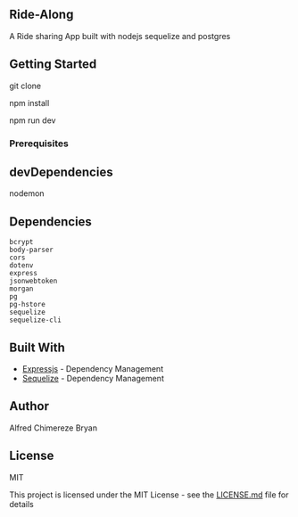 ## Ride-Along

A Ride sharing App built with nodejs sequelize and postgres

## Getting Started

git clone

npm install

npm run dev

### Prerequisites

## devDependencies

nodemon

## Dependencies

    bcrypt
    body-parser
    cors
    dotenv
    express
    jsonwebtoken
    morgan
    pg
    pg-hstore
    sequelize
    sequelize-cli

## Built With

- [Expressjs](https://expressjs.com/en/starter/installing.html) - Dependency Management
- [Sequelize](http://docs.sequelizejs.com/) - Dependency Management

## Author

Alfred Chimereze Bryan

## License

MIT

This project is licensed under the MIT License - see the [LICENSE.md](LICENSE.md) file for details
